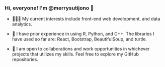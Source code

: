 ### Hi, everyone! I'm @merrysutijono 👋

- 👩🏻‍💻 My current interests include front-end web development, and data analytics. 

- 🍃 I have prior experience in using R, Python, and C++. The libraries I have used so far are: React, Bootstrap, BeautifulSoup, and turtle.

- 🌻 I am open to collaborations and work opportunities in whichever projects that utilizes my skills. Feel free to explore my GitHub repositories.
